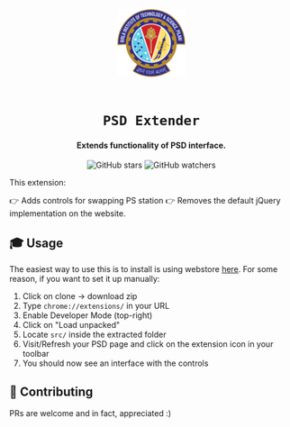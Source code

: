 <div align="center">
    <a href="http://psd.bits-pilani.ac.in/">
        <img src="./src/icon.png" alt="BITS Pilani" width="120" height="120" />
    </a>
    <br /><br />
    <h1><code>PSD Extender</code></h1>
<h4>Extends functionality of PSD interface.</h4>

![GitHub stars](https://img.shields.io/github/stars/mehulmpt/ps-extender?style=social)
![GitHub watchers](https://img.shields.io/github/watchers/mehulmpt/ps-extender?label=Watch&style=social)

</div>

<p>This extension:</p>

👉 Adds controls for swapping PS station
👉 Removes the default jQuery implementation on the website.

## 🎓 Usage

The easiest way to use this is to install is using webstore [here](http://bit.ly/ps-extender). For some reason, if you want to set it up manually:

1. Click on clone -> download zip
2. Type `chrome://extensions/` in your URL
3. Enable Developer Mode (top-right)
4. Click on "Load unpacked"
5. Locate `src/` inside the extracted folder
6. Visit/Refresh your PSD page and click on the extension icon in your toolbar
7. You should now see an interface with the controls

## 🚀 Contributing

PRs are welcome and in fact, appreciated :)
